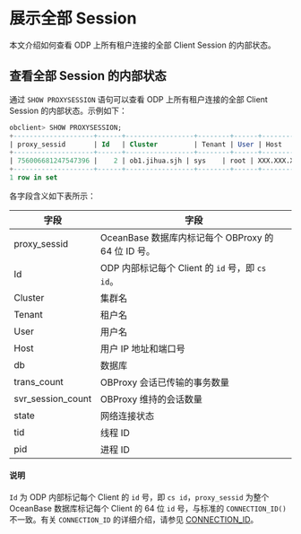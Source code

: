# 展示全部 Session

本文介绍如何查看 ODP 上所有租户连接的全部 Client Session 的内部状态。

## 查看全部 Session 的内部状态

通过 `SHOW PROXYSESSION` 语句可以查看 ODP 上所有租户连接的全部 Client Session 的内部状态。示例如下：

```sql
obclient> SHOW PROXYSESSION;
+--------------------+------+-----------------+--------+------+-----------------------+------+-------------+-------------------+-------------------+---------+---------+
| proxy_sessid       | Id   | Cluster         | Tenant | User | Host                  | db   | trans_count | svr_session_count | state             | tid     | pid     |
+--------------------+------+-----------------+--------+------+-----------------------+------+-------------+-------------------+-------------------+---------+---------+
| 756006681247547396 |    2 | ob1.jihua.sjh | sys    | root | XXX.XXX.XXX.XXX:22540 | NULL |           0 |                 1 | MCS_ACTIVE_READER | 2230520 | 2230520 |
+--------------------+------+-----------------+--------+------+-----------------------+------+-------------+-------------------+-------------------+---------+---------+
1 row in set
```

各字段含义如下表所示：

|        字段         |                   字段                   |
|-------------------|----------------------------------------|
| proxy_sessid      | OceanBase 数据库内标记每个 OBProxy 的 64 位 ID 号。 |
| Id                | ODP 内部标记每个 Client 的 `id` 号，即 `cs id`。   |
| Cluster           | 集群名                                    |
| Tenant            | 租户名                                    |
| User              | 用户名                                    |
| Host              | 用户 IP 地址和端口号                           |
| db                | 数据库                                    |
| trans_count       | OBProxy 会话已传输的事务数量                     |
| svr_session_count | OBProxy 维持的会话数量                        |
| state             | 网络连接状态                                 |
| tid               | 线程 ID                                  |
| pid               | 进程 ID                                  |

  <main id="notice" type='explain'>
    <h4>说明</h4>
    <p><code>Id</code> 为 ODP 内部标记每个 Client 的 <code>id</code> 号，即 <code>cs id</code>，<code>proxy_sessid</code> 为整个 OceanBase 数据库标记每个 Client 的 64 位 <code>id</code> 号，与标准的 <code>CONNECTION_ID()</code> 不一致。有关 <code>CONNECTION_ID</code> 的详细介绍，请参见 <a href="../../../../7.reference/4.development-reference1.sql-syntax/2.common-tenant-of-mysql-mode/4.functions-of-mysql-mode/6.information-functions-of-mysql-mode/5.connection-id-of-mysql-mode.md">CONNECTION_ID</a>。</p>
  </main>
